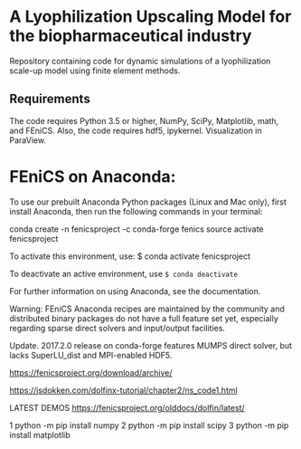 # A Lyophilization Upscaling Model for the biopharmaceutical industry

Repository containing code for dynamic simulations of a lyophilization scale-up model using finite element methods.


## Requirements

The code requires Python 3.5 or higher, NumPy, SciPy, Matplotlib, math, and FEniCS. Also, the code requires hdf5, ipykernel. Visualization in ParaView.


# FEniCS on Anaconda: 

To use our prebuilt Anaconda Python packages (Linux and Mac only), first install Anaconda, then run the following commands in your terminal:


conda create -n fenicsproject -c conda-forge fenics
source activate fenicsproject

To activate this environment, use: 
$ conda activate fenicsproject
                    
To deactivate an active environment, use
``` $ conda deactivate ```

For further information on using Anaconda, see the documentation.

Warning: FEniCS Anaconda recipes are maintained by the community and distributed binary packages do not have a full feature set yet, especially regarding sparse direct solvers and input/output facilities.

Update. 2017.2.0 release on conda-forge features MUMPS direct solver, but lacks SuperLU_dist and MPI-enabled HDF5.

https://fenicsproject.org/download/archive/

https://jsdokken.com/dolfinx-tutorial/chapter2/ns_code1.html


LATEST DEMOS
https://fenicsproject.org/olddocs/dolfin/latest/

1     python -m pip install numpy
2     python -m pip install scipy
3     python -m pip install matplotlib
